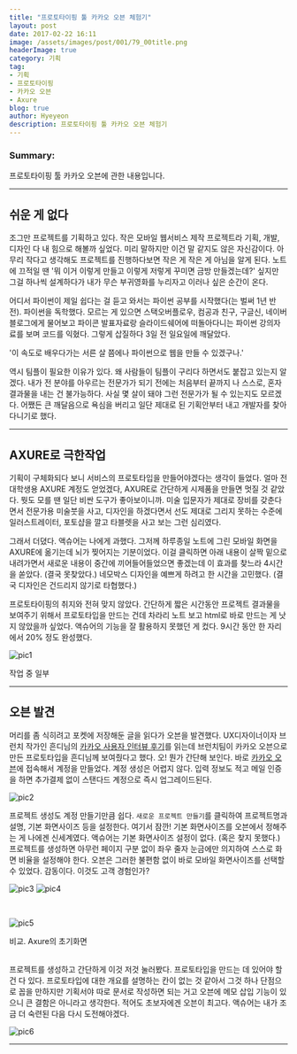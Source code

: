 ```yaml
---
title: "프로토타이핑 툴 카카오 오븐 체험기"
layout: post
date: 2017-02-22 16:11
image: /assets/images/post/001/79_00title.png
headerImage: true
category: 기획
tag:
- 기획
- 프로토타이핑
- 카카오 오븐
- Axure
blog: true
author: Hyeyeon
description: 프로토타이핑 툴 카카오 오븐 체험기
---
```


### Summary:

프로토타이핑 툴 카카오 오븐에 관한 내용입니다.

---

## 쉬운 게 없다

조그만 프로젝트를 기획하고 있다. 작은 모바일 웹서비스 제작 프로젝트라 기획, 개발, 디자인 다 내 힘으로 해볼까 싶었다. 미리 말하지만 이건 말 같지도 않은 자신감이다. 아무리 작다고 생각해도 프로젝트를 진행하다보면 작은 게 작은 게 아님을 알게 된다. 노트에 끄적일 땐 '뭐 이거 이렇게 만들고 이렇게 저렇게 꾸미면 금방 만들겠는데?' 싶지만 그걸 하나씩 설계하다가 내가 무슨 부귀영화를 누리자고 이러나 싶은 순간이 온다.

어디서 파이썬이 제일 쉽다는 걸 듣고 와서는 파이썬 공부를 시작했다(는 벌써 1년 반 전). 파이썬을 독학했다. 모르는 게 있으면 스택오버플로우, 컴공과 친구, 구글신, 네이버블로그에게 물어보고 파이콘 발표자료랑 슬라이드쉐어에 떠돌아다니는 파이썬 강의자료를 보며 코드를 익혔다. 그렇게 삽질하다 3일 전 일요일에 깨달았다.

'이 속도로 배우다가는 서른 살 쯤에나 파이썬으로 웹을 만들 수 있겠구나.'

역시 팀플이 필요한 이유가 있다. 왜 사람들이 팀플이 구리다 하면서도 붙잡고 있는지 알겠다. 내가 전 분야를 아우르는 전문가가 되기 전에는 처음부터 끝까지 나 스스로, 혼자 결과물을 내는 건 불가능하다. 사실 몇 살이 돼야 그런 전문가가 될 수 있는지도 모르겠다. 어쨌든 큰 깨달음으로 욕심을 버리고 일단 제대로 된 기획안부터 내고 개발자를 찾아다니기로 했다.

---

## AXURE로 극한작업

기획이 구체화되다 보니 서비스의 프로토타입을 만들어야겠다는 생각이 들었다. 얼마 전 대학생용 AXURE 계정도 얻었겠다, AXURE로 간단하게 시제품을 만들면 멋질 것 같았다. 뭣도 모를 땐 일단 비싼 도구가 좋아보이니까. 미술 입문자가 제대로 장비를 갖춘다면서 전문가용 미술붓을 사고, 디자인을 하겠다면서 선도 제대로 그리지 못하는 수준에 일러스트레이터, 포토샵을 깔고 타블렛을 사고 보는 그런 심리였다.

그래서 더뎠다. 액슈어는 나에게 과했다. 그저께 하루종일 노트에 그린 모바일 화면을 AXURE에 옮기는데 뇌가 찢어지는 기분이었다. 이걸 클릭하면 아래 내용이 살짝 밑으로 내려가면서 새로운 내용이 중간에 끼어들어들었으면 좋겠는데 이 효과를 찾느라 4시간을 쏟았다. (결국 못찾았다.) 네모박스 디자인을 예쁘게 하려고 한 시간을 고민했다. (결국 디자인은 건드리지 않기로 타협했다.)

프로토타이핑의 취지와 전혀 맞지 않았다. 간단하게 짧은 시간동안 프로젝트 결과물을 보여주기 위해서 프로토타입을 만드는 건데 차라리 노트 보고 html로 바로 만드는 게 낫지 않았을까 싶었다. 액슈어의 기능을 잘 활용하지 못했던 게 컸다. 9시간 동안 한 자리에서 20% 정도 완성했다.

![pic1](/assets/images/post/001/79_01.png)
<figcaption class="caption">작업 중 일부</figcaption>

---

## 오븐 발견

머리를 좀 식히려고 포켓에 저장해둔 글을 읽다가 오븐을 발견했다. UX디자이너이자 브런치 작가인 흔디님의 [카카오 사용자 인터뷰 후기](https://imyeonn.github.io/%EA%B8%B0%ED%9A%8D/76/)를 읽는데 브런치팀이 카카오 오븐으로 만든 프로토타입을 흔디님께 보여줬다고 했다. 오! 뭔가 간단해 보인다. 바로 [카카오 오븐](https://ovenapp.io/)에 접속해서 계정을 만들었다. 계정 생성은 어렵지 않다. 입력 정보도 적고 메일 인증을 하면 추가결제 없이 스탠다드 계정으로 즉시 업그레이드된다.

![pic2](/assets/images/post/001/79_02.png)

프로젝트 생성도 계정 만들기만큼 쉽다. `새로운 프로젝트 만들기`를 클릭하여 프로젝트명과 설명, 기본 화면사이즈 등을 설정한다. 여기서 잠깐! 기본 화면사이즈를 오븐에서 정해주는 게 나에겐 신세계였다. 액슈어는 기본 화면사이즈 설정이 없다. (혹은 찾지 못했다.) 프로젝트를 생성하면 아무런 페이지 구분 없이 좌우 줄자 눈금에만 의지하여 스스로 화면 비율을 설정해야 한다. 오븐은 그러한 불편함 없이 바로 모바일 화면사이즈를 선택할 수 있었다. 감동이다. 이것도 고객 경험인가?

![pic3](/assets/images/post/001/79_03.png)
![pic4](/assets/images/post/001/79_04.png)

<br>

![pic5](/assets/images/post/001/79_05.png)
<figcaption class="caption">비교. Axure의 초기화면</figcaption>

<br>

프로젝트를 생성하고 간단하게 이것 저것 눌러봤다. 프로토타입을 만드는 데 있어야 할 건 다 있다. 프로토타입에 대한 개요를 설명하는 칸이 없는 것 같아서 그것 하나 단점으로 꼽을 만하지만 기획서야 따로 문서로 작성하면 되는 거고 오븐에 메모 삽입 기능이 있으니 큰 결함은 아니라고 생각한다. 적어도 초보자에겐 오븐이 최고다. 액슈어는 내가 조금 더 숙련된 다음 다시 도전해야겠다.

![pic6](/assets/images/post/001/79_06.png)

---
